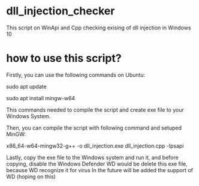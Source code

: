 # dll_injection_checker
This script on WinApi and Cpp checking exising of dll injection in Windows 10

# how to use this script?
Firstly, you can use the following commands on Ubuntu:

sudo apt update

sudo apt install mingw-w64

This commands needed to compile the script and create exe file to your Windows System.

Then, you can compile the script with following command and setuped MinGW:

x86_64-w64-mingw32-g++ -o dll_injection.exe dll_injection.cpp -lpsapi

Lastly, copy the exe file to the Windows system and run it, and before copying, disable the Windows Defender
WD would be delete this exe file, because WD recognize it for virus
In the future will be added the support of WD (hoping on this)
